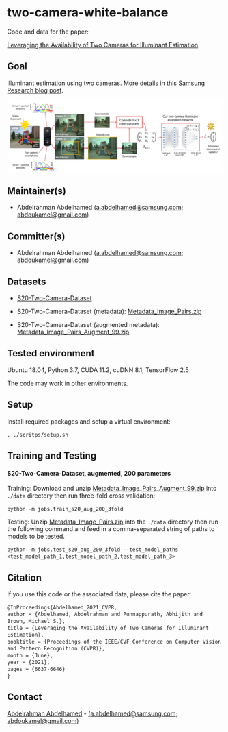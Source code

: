 # two-camera-white-balance
Code and data for the paper: 

[Leveraging the Availability of Two Cameras for Illuminant Estimation](https://openaccess.thecvf.com/content/CVPR2021/html/Abdelhamed_Leveraging_the_Availability_of_Two_Cameras_for_Illuminant_Estimation_CVPR_2021_paper.html)

## Goal

Illuminant estimation using two cameras. More details in this [Samsung Research blog post](https://research.samsung.com/blog/Leveraging-the-Availability-of-Two-Cameras-for-Illuminant-Estimation).

![alt text](figures/fig-05-two-camera-illuminant-estimation.png)

## Maintainer(s)

* Abdelrahman Abdelhamed (a.abdelhamed@samsung.com; abdoukamel@gmail.com)

## Committer(s)

* Abdelrahman Abdelhamed (a.abdelhamed@samsung.com; abdoukamel@gmail.com)

## Datasets

* [S20-Two-Camera-Dataset](https://mega.nz/folder/5hJ2nDJC#_Exw7FhB4H-Kdkd1JIsYZA)

* S20-Two-Camera-Dataset (metadata): [Metadata_Image_Pairs.zip](https://mega.nz/file/1lB2GLpA#RDT7Z53w5xunS0X98_YvmTsrpb5R36H-YoT6pJp69wI)

* S20-Two-Camera-Dataset (augmented metadata): [Metadata_Image_Pairs_Augment_99.zip](https://mega.nz/file/sth0ESqA#7a_8xCnzm0EnnPDRLqgecgLFui56lHALowe_9XO4-Jw)


## Tested environment

Ubuntu 18.04, Python 3.7, CUDA 11.2, cuDNN 8.1, TensorFlow 2.5

The code may work in other environments.

## Setup

Install required packages and setup a virtual environment:


    . ./scritps/setup.sh


## Training and Testing

#### S20-Two-Camera-Dataset, augmented, 200 parameters
    
Training: Download and unzip [Metadata_Image_Pairs_Augment_99.zip](https://mega.nz/file/sth0ESqA#7a_8xCnzm0EnnPDRLqgecgLFui56lHALowe_9XO4-Jw) into `./data` directory then run three-fold cross validation:


    python -m jobs.train_s20_aug_200_3fold


Testing: Unzip [Metadata_Image_Pairs.zip](https://mega.nz/file/1lB2GLpA#RDT7Z53w5xunS0X98_YvmTsrpb5R36H-YoT6pJp69wI) into the `./data` directory then run the following command and feed in a comma-separated string of paths to models to be tested. 


    python -m jobs.test_s20_aug_200_3fold --test_model_paths <test_model_path_1,test_model_path_2,test_model_path_3>


## Citation

If you use this code or the associated data, please cite the paper:

```
@InProceedings{Abdelhamed_2021_CVPR,
author = {Abdelhamed, Abdelrahman and Punnappurath, Abhijith and Brown, Michael S.},
title = {Leveraging the Availability of Two Cameras for Illuminant Estimation},
booktitle = {Proceedings of the IEEE/CVF Conference on Computer Vision and Pattern Recognition (CVPR)},
month = {June},
year = {2021},
pages = {6637-6646}
}
```

## Contact

[Abdelrahman Abdelhamed](https://abdokamel.github.io/) - [(a.abdelhamed@samsung.com; abdoukamel@gmail.com)](mailto:a.abdelhamed@samsung.com;abdoukamel@gmail.com)

